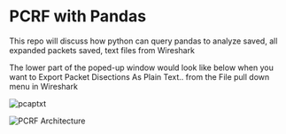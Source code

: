 # PCRF with Pandas
This repo will discuss how python can query pandas to analyze saved, all expanded packets saved, text files from Wireshark

The lower part of the poped-up window would look like below when you want to Export Packet Disections As Plain Text.. 
from the File pull down menu in Wireshark

![pcaptxt](https://user-images.githubusercontent.com/47313728/149603698-df894d38-7379-4f5b-8a78-753958999416.PNG)

![PCRF Architecture](https://user-images.githubusercontent.com/47313728/149600160-c0372717-eda8-41dd-89f7-c55c13923044.PNG)

